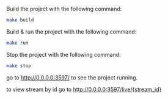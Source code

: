 Build the project with the following command:
```bash
make build
```

Build & run the project with the following command:
```bash
make run
```

Stop the project with the following command:
```bash
make stop
```

go to http://0.0.0.0:3597/ to see the project running.

to view stream by id go to http://0.0.0.0:3597/live/{stream_id}